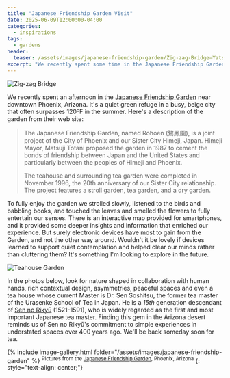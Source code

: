 ```yaml
---
title: "Japanese Friendship Garden Visit"
date: 2025-06-09T12:00:00-04:00
categories:
  - inspirations
tags:
  - gardens 
header:
  teaser: /assets/images/japanese-friendship-garden/Zig-zag-Bridge–Yatsuhashi.jpeg
excerpt: "We recently spent some time in the Japanese Friendship Garden in Phoenix, Arizona. It's a quiet green refuge in a busy, hot, beige city."
---
```

![Zig-zag Bridge](/assets/images/japanese-friendship-garden/Zig-zag-Bridge–Yatsuhashi.jpeg)

We recently spent an afternoon in the [Japanese Friendship Garden](https://www.japanesefriendshipgarden.org) near downtown Phoenix, Arizona. It's a quiet green refuge in a busy, beige city that often surpasses 120ºF in the summer. Here's a description of the garden from their web site:

> The Japanese Friendship Garden, named Rohoen (鷺鳳園), is a joint project of the City of Phoenix and our Sister City Himeji, Japan. Himeji Mayor, Matsuji Totani proposed the garden in 1987 to cement the bonds of friendship between Japan and the United States and particularly between the peoples of Himeji and Phoenix.
>
>The teahouse and surrounding tea garden were completed in November 1996, the 20th anniversary of our Sister City relationship. The project features a stroll garden, tea garden, and a dry garden.

To fully enjoy the garden we strolled slowly, listened to the birds and babbling books, and touched the leaves and smelled the flowers to fully entertain our senses. There is an interactive map provided for smartphones, and it provided some deeper insights and information that enriched our experience. But surely electronic devices have most to gain from the Garden, and not the other way around. Wouldn't it be lovely if devices learned to support quiet contemplation and helped clear our minds rather than cluttering them? It's something I'm looking to explore in the future.

![Teahouse Garden](/assets/images/japanese-friendship-garden/Teahouse-3.jpeg)

In the photos below, look for nature shaped in collaboration with human hands, rich contextual design, asymmetries, peaceful spaces and even a tea house whose current Master is Dr. Sen Soshitsu, the former tea master of the Urasenke School of Tea in Japan. He is a _15th_ generation descendant of [Sen no Rikyū](https://en.wikipedia.org/wiki/Sen_no_Rikyū) (1521-1591), who is widely regarded as the first and most important Japanese tea master. Finding this gem in the Arizona desert reminds us of Sen no Rikyū's commitment to simple experiences in understated spaces over 400 years ago. We'll be back someday soon for tea.

<!-- Uses https://jekyllcodex.org/without-plugin/image-gallery/ -->
{% include image-gallery.html folder="/assets/images/japanese-friendship-garden" %}
<sup>Pictures from the [Japanese Friendship Garden](https://www.japanesefriendshipgarden.org), Phoenix, Arizona</sup>
{: style="text-align: center;"}
